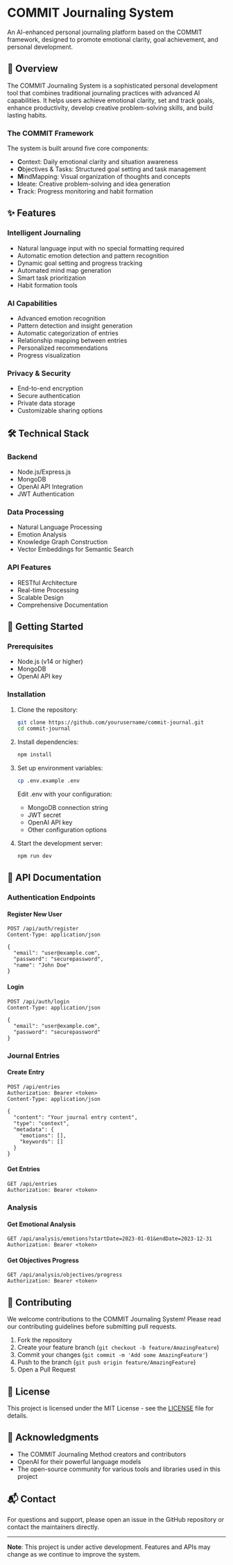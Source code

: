 # COMMIT Journaling System

An AI-enhanced personal journaling platform based on the COMMIT framework, designed to promote emotional clarity, goal achievement, and personal development.

## 🎯 Overview

The COMMIT Journaling System is a sophisticated personal development tool that combines traditional journaling practices with advanced AI capabilities. It helps users achieve emotional clarity, set and track goals, enhance productivity, develop creative problem-solving skills, and build lasting habits.

### The COMMIT Framework

The system is built around five core components:

- **C**ontext: Daily emotional clarity and situation awareness
- **O**bjectives & Tasks: Structured goal setting and task management
- **M**indMapping: Visual organization of thoughts and concepts
- **I**deate: Creative problem-solving and idea generation
- **T**rack: Progress monitoring and habit formation

## ✨ Features

### Intelligent Journaling
- Natural language input with no special formatting required
- Automatic emotion detection and pattern recognition
- Dynamic goal setting and progress tracking
- Automated mind map generation
- Smart task prioritization
- Habit formation tools

### AI Capabilities
- Advanced emotion recognition
- Pattern detection and insight generation
- Automatic categorization of entries
- Relationship mapping between entries
- Personalized recommendations
- Progress visualization

### Privacy & Security
- End-to-end encryption
- Secure authentication
- Private data storage
- Customizable sharing options

## 🛠 Technical Stack

### Backend
- Node.js/Express.js
- MongoDB
- OpenAI API Integration
- JWT Authentication

### Data Processing
- Natural Language Processing
- Emotion Analysis
- Knowledge Graph Construction
- Vector Embeddings for Semantic Search

### API Features
- RESTful Architecture
- Real-time Processing
- Scalable Design
- Comprehensive Documentation

## 🚀 Getting Started

### Prerequisites
- Node.js (v14 or higher)
- MongoDB
- OpenAI API key

### Installation

1. Clone the repository:
   ```bash
   git clone https://github.com/yourusername/commit-journal.git
   cd commit-journal
   ```

2. Install dependencies:
   ```bash
   npm install
   ```

3. Set up environment variables:
   ```bash
   cp .env.example .env
   ```
   Edit .env with your configuration:
   - MongoDB connection string
   - JWT secret
   - OpenAI API key
   - Other configuration options

4. Start the development server:
   ```bash
   npm run dev
   ```

## 📝 API Documentation

### Authentication Endpoints

#### Register New User
```http
POST /api/auth/register
Content-Type: application/json

{
  "email": "user@example.com",
  "password": "securepassword",
  "name": "John Doe"
}
```

#### Login
```http
POST /api/auth/login
Content-Type: application/json

{
  "email": "user@example.com",
  "password": "securepassword"
}
```

### Journal Entries

#### Create Entry
```http
POST /api/entries
Authorization: Bearer <token>
Content-Type: application/json

{
  "content": "Your journal entry content",
  "type": "context",
  "metadata": {
    "emotions": [],
    "keywords": []
  }
}
```

#### Get Entries
```http
GET /api/entries
Authorization: Bearer <token>
```

### Analysis

#### Get Emotional Analysis
```http
GET /api/analysis/emotions?startDate=2023-01-01&endDate=2023-12-31
Authorization: Bearer <token>
```

#### Get Objectives Progress
```http
GET /api/analysis/objectives/progress
Authorization: Bearer <token>
```

## 🤝 Contributing

We welcome contributions to the COMMIT Journaling System! Please read our contributing guidelines before submitting pull requests.

1. Fork the repository
2. Create your feature branch (`git checkout -b feature/AmazingFeature`)
3. Commit your changes (`git commit -m 'Add some AmazingFeature'`)
4. Push to the branch (`git push origin feature/AmazingFeature`)
5. Open a Pull Request

## 📄 License

This project is licensed under the MIT License - see the [LICENSE](LICENSE) file for details.

## 🙏 Acknowledgments

- The COMMIT Journaling Method creators and contributors
- OpenAI for their powerful language models
- The open-source community for various tools and libraries used in this project

## 📬 Contact

For questions and support, please open an issue in the GitHub repository or contact the maintainers directly.

---

**Note**: This project is under active development. Features and APIs may change as we continue to improve the system.